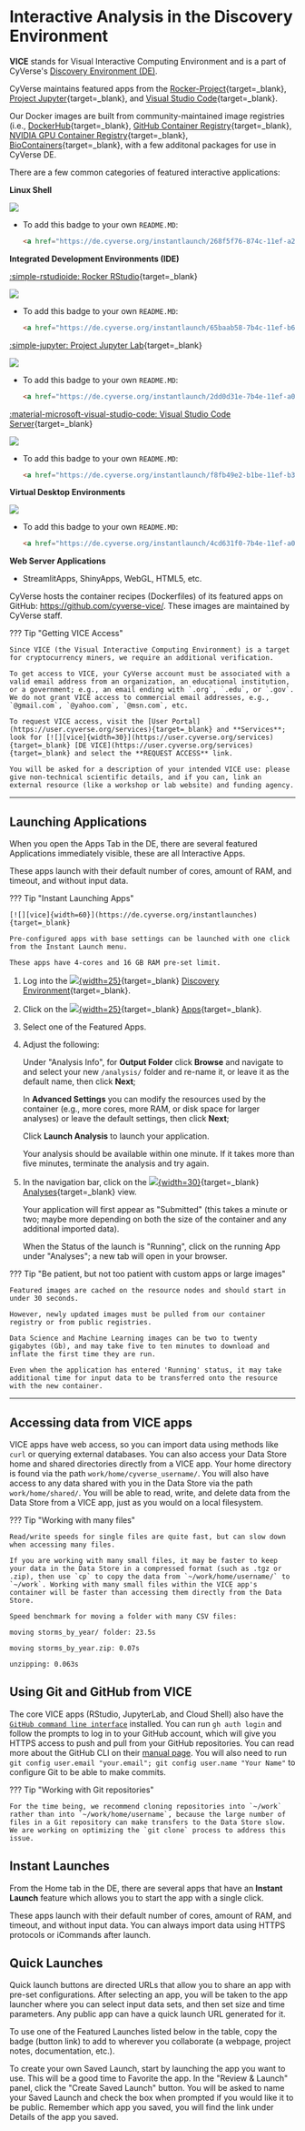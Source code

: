 # Interactive Analysis in the Discovery Environment

**VICE** stands for Visual Interactive Computing Environment and is a part of CyVerse's [Discovery Environment (DE)](https://de.cyverse.org). 

CyVerse maintains featured apps from the [Rocker-Project](https://rocker-project/images){target=_blank}, [Project Jupyter](https://jupyter-docker-stacks.readthedocs.io/en/latest/index.html){target=_blank}, and [Visual Studio Code](https://code.visualstudio.com/docs/remote/create-dev-container){target=_blank}.

Our Docker images are built from community-maintained image registries (i.e., [DockerHub](https://hub.docker.com/){target=_blank}, [GitHub Container Registry](https://docs.github.com/en/packages/working-with-a-github-packages-registry/working-with-the-container-registry){target=_blank}, [NVIDIA GPU Container Registry](https://catalog.ngc.nvidia.com/){target=_blank}, [BioContainers](https://biocontainers.pro/){target=_blank}, with a few additonal packages for use in CyVerse DE.

There are a few common categories of featured interactive applications:

**Linux Shell**

<a href="https://de.cyverse.org/instantlaunch/268f5f76-874c-11ef-a273-008cfa5ae621" target="_blank" rel="noopener noreferrer"><img src="https://img.shields.io/badge/Cloud-Shell-white?style=plastic&logo=gnometerminal"></a>

- To add this badge to your own `README.MD`:
	```html
	<a href="https://de.cyverse.org/instantlaunch/268f5f76-874c-11ef-a273-008cfa5ae621" target="_blank" rel="noopener noreferrer"><img src="https://img.shields.io/badge/BASH-terminal-white?style=plastic&logo=gnometerminal"></a>
	```

**Integrated Development Environments (IDE)**

[:simple-rstudioide: Rocker RStudio](){target=_blank}
  
<a href="https://de.cyverse.org/instantlaunch/65baab58-7b4c-11ef-b6d1-008cfa5ae621" target="_blank" rel="noopener noreferrer"><img src="https://img.shields.io/badge/RStudio-latest-blue?style=plastic&logo=r"></a>
- To add this badge to your own `README.MD`:
	```html
	<a href="https://de.cyverse.org/instantlaunch/65baab58-7b4c-11ef-b6d1-008cfa5ae621" target="_blank" rel="noopener noreferrer"><img src="https://img.shields.io/badge/RStudio-latest-blue?style=plastic&logo=r"></a>
	```

[:simple-jupyter: Project Jupyter Lab](https://quay.io/organization/jupyter){target=_blank}

<a href="https://de.cyverse.org/instantlaunch/2dd0d31e-7b4e-11ef-a0db-008cfa5ae621" target="_blank" rel="noopener noreferrer"><img src="https://img.shields.io/badge/Datascience-latest-orange?style=plastic&logo=jupyter"></a>
- To add this badge to your own `README.MD`:
	```html
	<a href="https://de.cyverse.org/instantlaunch/2dd0d31e-7b4e-11ef-a0db-008cfa5ae621" target="_blank" rel="noopener noreferrer"><img src="https://img.shields.io/badge/Datascience-latest-orange?style=plastic&logo=jupyter"></a>
 	```

[:material-microsoft-visual-studio-code: Visual Studio Code Server](https://code.visualstudio.com/docs/remote/vscode-server){target=_blank}

<a href="https://de.cyverse.org/instantlaunch/f8fb49e2-b1be-11ef-b3fa-008cfa5ae621" target="_blank" rel="noopener noreferrer"><img src="https://img.shields.io/badge/VSCode-latest-6C33AF?style=plastic&logo=visualstudiocode"></a>
- To add this badge to your own `README.MD`:
	```html
	<a href="https://de.cyverse.org/instantlaunch/f8fb49e2-b1be-11ef-b3fa-008cfa5ae621" target="_blank" rel="noopener noreferrer"><img src="https://img.shields.io/badge/VSCode-latest-6C33AF?style=plastic&logo=visualstudiocode"></a>
	```
  
**Virtual Desktop Environments**

<a href="https://de.cyverse.org/instantlaunch/4cd631f0-7b4e-11ef-a0db-008cfa5ae621" target="_blank" rel="noopener noreferrer"><img src="https://img.shields.io/badge/Ubuntu-22.04-green?style=plastic&logo=Ubuntu"></a>
- To add this badge to your own `README.MD`:
	```html
	<a href="https://de.cyverse.org/instantlaunch/4cd631f0-7b4e-11ef-a0db-008cfa5ae621" target="_blank" rel="noopener noreferrer"><img src="https://img.shields.io/badge/Ubuntu-22.04-green?style=plastic&logo=Ubuntu"></a>
 	```


**Web Server Applications**
   
- StreamlitApps, ShinyApps, WebGL, HTML5, etc. 

CyVerse hosts the container recipes (Dockerfiles) of its featured apps on GitHub: <https://github.com/cyverse-vice/>. These images are maintained by CyVerse staff.

??? Tip "Getting VICE Access"

	Since VICE (the Visual Interactive Computing Environment) is a target for cryptocurrency miners, we require an additional verification.
	
	To get access to VICE, your CyVerse account must be associated with a valid email address from an organization, an educational institution, or a government; e.g., an email ending with `.org`, `.edu`, or `.gov`.  We do not grant VICE access to commercial email addresses, e.g., `@gmail.com`, `@yahoo.com`, `@msn.com`, etc.
	
	To request VICE access, visit the [User Portal](https://user.cyverse.org/services){target=_blank} and **Services**; look for [![][vice]{width=30}](https://user.cyverse.org/services){target=_blank} [DE VICE](https://user.cyverse.org/services){target=_blank} and select the **REQUEST ACCESS** link.
	
	You will be asked for a description of your intended VICE use: please give non-technical scientific details, and if you can, link an external resource (like a workshop or lab website) and funding agency.

-----------------------------------------------------------------------    

## Launching Applications

When you open the Apps Tab in the DE, there are several featured Applications immediately visible, these are all Interactive Apps.

These apps launch with their default number of cores, amount of RAM, and timeout, and without input data. 

??? Tip "Instant Launching Apps"
   
    [![][vice]{width=60}](https://de.cyverse.org/instantlaunches){target=_blank}

    Pre-configured apps with base settings can be launched with one click from the Instant Launch menu.

    These apps have 4-cores and 16 GB RAM pre-set limit.

1. Log into the [![][de]{width=25}](https://de.cyverse.org){target=_blank} [Discovery Environment](https://de.cyverse.org){target=_blank}.

2. Click on the [![][apps]{width=25}](https://de.cyverse.org/apps){target=_blank} [Apps](https://de.cyverse.org/apps){target=_blank}.

3. Select one of the Featured Apps.

4. Adjust the following:
    
    Under "Analysis Info", for **Output Folder** click **Browse** and navigate to and select your new `/analysis/` folder and re-name it, or leave it as the default name, then click **Next**;
    
    In **Advanced Settings** you can modify the resources used by the container (e.g., more cores, more RAM, or disk space for larger analyses) or leave the default settings, then click **Next**;
   
    Click **Launch Analysis** to launch your application.
    
    Your analysis should be available within one minute. If it takes more than five minutes, terminate the analysis and try again. 

5.  In the navigation bar, click on the [![][analyses]{width=30}](https://de.cyverse.org/analyses){target=_blank} [Analyses](https://de.cyverse.org/de/analyses){target=_blank} view.

    Your application will first appear as "Submitted" (this takes a minute or two; maybe more depending on both the size of the container and any additional imported data).

    When the Status of the launch is "Running", click on the running App under "Analyses"; a new tab will open in your browser.

??? Tip "Be patient, but not too patient with custom apps or large images"

    Featured images are cached on the resource nodes and should start in under 30 seconds. 

    However, newly updated images must be pulled from our container registry or from public registries.

    Data Science and Machine Learning images can be two to twenty gigabytes (Gb), and may take five to ten minutes to download and inflate the first time they are run. 
    
    Even when the application has entered 'Running' status, it may take additional time for input data to be transferred onto the resource with the new container. 

----------------------------------------------------------------------- 

## Accessing data from VICE apps

VICE apps have web access, so you can import data using methods like `curl` or querying external databases. You can also access your Data Store home and shared directories directly from a VICE app. Your home directory is found via the path `work/home/cyverse_username/`. You will also have access to any data shared with you in the Data Store via the path `work/home/shared/`. You will be able to read, write, and delete data from the Data Store from a VICE app, just as you would on a local filesystem. 

??? Tip "Working with many files"
	
	Read/write speeds for single files are quite fast, but can slow down when accessing many files. 

	If you are working with many small files, it may be faster to keep your data in the Data Store in a compressed format (such as .tgz or .zip), then use `cp` to copy the data from `~/work/home/username/` to `~/work`. Working with many small files within the VICE app's container will be faster than accessing them directly from the Data Store.
	
	Speed benchmark for moving a folder with many CSV files:

	moving storms_by_year/ folder: 23.5s

	moving storms_by_year.zip: 0.07s

	unzipping: 0.063s

## Using Git and GitHub from VICE

The core VICE apps (RStudio, JupyterLab, and Cloud Shell) also have the [`GitHub command line interface`][gh] installed. You can run `gh auth login` and follow the prompts to log in to your GitHub account, which will give you HTTPS access to push and pull from your GitHub repositories. You can read more about the GitHub CLI on their [manual page][gh-manual]. You will also need to run `git config user.email "your.email"; git config user.name "Your Name"` to configure Git to be able to make commits.

??? Tip "Working with Git repositories"

	For the time being, we recommend cloning repositories into `~/work` rather than into `~/work/home/username`, because the large number of files in a Git repository can make transfers to the Data Store slow. We are working on optimizing the `git clone` process to address this issue.


## Instant Launches

From the Home tab in the DE, there are several apps that have an **Instant Launch** feature which allows you to start the app with a single click.

These apps launch with their default number of cores, amount of RAM, and timeout, and without input data. You can always import data using HTTPS protocols or iCommands after launch.

## Quick Launches

Quick launch buttons are directed URLs that allow you to share an app with pre-set configurations. After selecting an app, you will be taken to the app launcher where you can select input data sets, and then set size and time parameters. Any public app can have a quick launch URL generated for it.

To use one of the Featured Launches listed below in the table, copy the badge (button link) to add to wherever you collaborate (a webpage, project notes, documentation, etc.).

To create your own Saved Launch, start by launching the app you want to use. This will be a good time to Favorite the app. In the "Review & Launch" panel, click the "Create Saved Launch" button. You will be asked to name your Saved Launch and check the box when prompted if you would like it to be public. Remember which app you saved, you will find the link under Details of the app you saved.


[gh]: https://cli.github.com/
[gh-manual]: https://cli.github.com/manual/index

[de]: ../assets/de/logos/deIcon.svg
[home]: ../assets/de/menu_items/homeIcon.svg
[data]: ../assets/de/menu_items/dataIcon.svg
[apps]: ../assets/de/menu_items/appsIcon.svg
[analyses]: ../assets/de/menu_items/analysisIcon.svg
[vice]: ../assets/de/logos/deviceIcon.png


